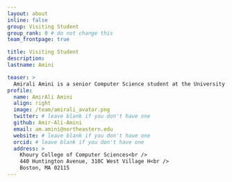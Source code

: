 ```yaml
---
layout: about
inline: false
group: Visiting Student
group_rank: 0 # do not change this
team_frontpage: true

title: Visiting Student
description:
lastname: Amini

teaser: >
  Amirali Amini is a senior Computer Science student at the University of Tehran and a Research Assistant at NEU HAI. His research focuses on NLP and Human-Computer Interaction for healthcare, with a passion for designing user-centered AI systems and improving healthcare accessibility.
profile:
  name: AmirAli Amini
  align: right
  image: /team/amirali_avatar.png
  twitter: # leave blank if you don't have one
  github: Amir-Ali-Amini
  email: am.amini@northeastern.edu
  website: # leave blank if you don't have one
  orcid: # leave blank if you don't have one
  address: >
    Khoury College of Computer Sciences<br />
    440 Huntington Avenue, 310C West Village H<br />
    Boston, MA 02115
---
```


